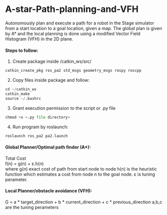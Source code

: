 # A-star-Path-planning-and-VFH

Autonomously plan and execute a path for a robot in the Stage simulator from a start location to a goal location, given a map. The global plan is given by A* and the local planning is done using a modified Vector Field Histogram (VFH) in the 2D plane.

#### Steps to follow:
1. Create package inside /catkin_ws/src/
```python
catkin_create_pkg ros_pa2 std_msgs geometry_msgs rospy roscpp
```
2. Copy files inside package and follow:
```python
cd ~/catkin_ws
catkin_make
source ~/.bashrc
```
3. Grant execution permission to the script or .py file
```python
chmod +x <.py file directory>
```
4. Run program by roslaunch:
```python
roslaunch ros_pa2 pa2.launch
```

#### Global Planner/Optimal path finder (A*): <br />
Total Cost <br />
f(n) = g(n) + ε.h(n) <br />
where g(n) exact cost of path from start node to node h(n)​ is the heuristic function which estimates a cost from node n to the goal node. ε is tuning perameter.
<br />
#### Local Planner/obstacle avoidance (VFH): <br />
G = a * target_direction  + b * current_direction  + c * previous_direction
a,b,c are the tuning perameters
